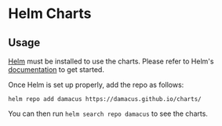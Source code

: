 # Helm Charts

## Usage

[Helm](https://helm.sh) must be installed to use the charts.
Please refer to Helm's [documentation](https://helm.sh/docs/) to get started.

Once Helm is set up properly, add the repo as follows:

```console
helm repo add damacus https://damacus.github.io/charts/
```

You can then run `helm search repo damacus` to see the charts.
